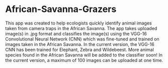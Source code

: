 # African-Savanna-Grazers
This app was created to help ecologists quickly identify animal images taken from camera traps in the African Savanna. The app takes uploaded image(s) in .jpg format and classifies the image(s) using the VGG-16 Convolutional Neural Network (CNN) which was fine-tuned and trained on images taken in the African Savanna. In the current version, the VGG-16 CNN has been trained for Elephant, Zebra and Wildebeest. More animal species found in the African Savanna will be added to the classifier soon! In the current version, a maximum of 100 images can be uploaded at one time.
